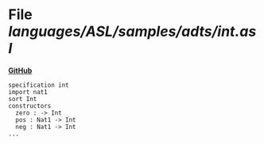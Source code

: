 # File _languages/ASL/samples/adts/int.asl_
**[GitHub](https://github.com/softlang/yas/blob/master/languages/ASL/samples/adts/int.asl)**
```
specification int
import nat1
sort Int
constructors
  zero : -> Int
  pos : Nat1 -> Int
  neg : Nat1 -> Int  
...
```
